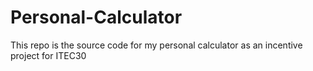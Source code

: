 # Personal-Calculator
This repo is the source code for my personal calculator as an incentive project for ITEC30
